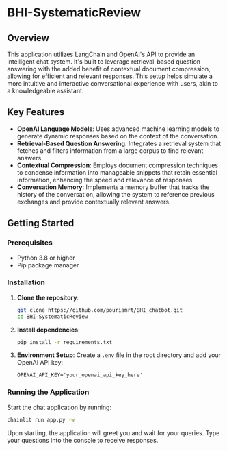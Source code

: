 
# BHI-SystematicReview

## Overview
This application utilizes LangChain and OpenAI's API to provide an intelligent chat system. It's built to leverage retrieval-based question answering with the added benefit of contextual document compression, allowing for efficient and relevant responses. This setup helps simulate a more intuitive and interactive conversational experience with users, akin to a knowledgeable assistant.

## Key Features
- **OpenAI Language Models**: Uses advanced machine learning models to generate dynamic responses based on the context of the conversation.
- **Retrieval-Based Question Answering**: Integrates a retrieval system that fetches and filters information from a large corpus to find relevant answers.
- **Contextual Compression**: Employs document compression techniques to condense information into manageable snippets that retain essential information, enhancing the speed and relevance of responses.
- **Conversation Memory**: Implements a memory buffer that tracks the history of the conversation, allowing the system to reference previous exchanges and provide contextually relevant answers.

## Getting Started

### Prerequisites
- Python 3.8 or higher
- Pip package manager

### Installation

1. **Clone the repository**:
   ```bash
   git clone https://github.com/pouriamrt/BHI_chatbot.git
   cd BHI-SystematicReview
   ```

2. **Install dependencies**:
   ```bash
   pip install -r requirements.txt
   ```

3. **Environment Setup**:
   Create a `.env` file in the root directory and add your OpenAI API key:
   ```plaintext
   OPENAI_API_KEY='your_openai_api_key_here'
   ```

### Running the Application

Start the chat application by running:
```bash
chainlit run app.py -w
```

Upon starting, the application will greet you and wait for your queries. Type your questions into the console to receive responses.


